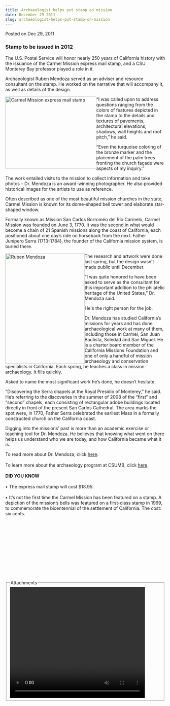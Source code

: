 ```yaml
---
title: Archaeologist helps put stamp on mission
date: December 29 2011
slug: archaeologist-helps-put-stamp-on-mission
---
```


 



<span class="date">Posted on Dec 29, 2011    </span>
<h3>Stamp to be issued in 2012</h3>
<p>The U.S. Postal Service will honor nearly 250 years of
California history with the issuance of the Carmel Mission express
mail stamp, and a CSU Monterey Bay professor played a role in
it.</p>
<p>Archaeologist Ruben Mendoza served as an adviser and resource
consultant on the stamp. He worked on the narrative that will
accompany it, as well as details of the design.</p>
<p><img alt="Carmel Mission express mail stamp" src="https://news.csumb.edu/sites/default/files/65/attachments/news/images/carmel_mission_stamp.jpg" style="float:left; width:287px; height:228px">&#x201C;I was called upon
to address questions ranging from the colors of features depicted
in the stamp to the details and textures of pavements,
architectural elevations, shadows, wall heights and roof pitch,&#x201D; he
said.</img></p>
<p>&#x201C;Even the turquoise coloring of the bronze marker and the
placement of the palm trees fronting the church fa&#xE7;ade were aspects
of my inquiry.&#x201D;</p>
<p>The work entailed visits to the mission to collect information
and take photos &#x2013; Dr. Mendoza is an award-winning photographer. He
also provided historical images for the artists to use as
reference.</p>
<p>Often described as one of the most beautiful mission churches in
the state, Carmel Mission is known for its dome-shaped bell tower
and elaborate star-shaped window.</p>
<p>Formally known as Mission San Carlos Borrom&#xE9;o del R&#xED;o Carmelo,
Carmel Mission was founded on June 3, 1770. It was the second in
what would become a chain of 21 Spanish missions along the coast of
California, each positioned about one day&#x2019;s ride on horseback from
the next. Father Jun&#xED;pero Serra (1713-1784), the founder of the
California mission system, is buried there.</p>
<p><img alt="Ruben Mendoza" src="https://news.csumb.edu/sites/default/files/65/attachments/news/images/mendoza2.jpg" style="float:left; width:250px; height:348px">The research and
artwork were done last spring, but the design wasn&#x2019;t made public
until December.</img></p>
<p>&#x201C;I was quite honored to have been asked to serve as the
consultant for this important addition to the philatelic heritage
of the United States,&#x201D; Dr. Mendoza said.</p>
<p>He&apos;s the right person for the job.</p>
<p>Dr. Mendoza has studied California&#x2019;s missions for years and has
done archaeological work at many of them, including those in
Carmel, San Juan Bautista, Soledad and San Miguel. He is a charter
board member of the California Missions Foundation and one of only
a handful of mission archaeology and conservation specialists in
California. Each spring, he teaches a class in mission archaeology.
It fills quickly.</p>
<p>Asked to name the most significant work he&#x2019;s done, he doesn&#x2019;t
hesitate.</p>
<p>&#x201C;Discovering the Serra chapels at the Royal Presidio of
Monterey,&#x201D; he said. He&#x2019;s referring to the discoveries in the summer
of 2008 of the &#x201C;first&#x201D; and &#x201C;second&#x201D; chapels, each consisting of
rectangular adobe buildings located directly in front of the
present San Carlos Cathedral. The area marks the spot were, in
1770, Father Serra celebrated the earliest Mass in a formally
constructed church on the California coast.</p>
<p>Digging into the missions&#x2019; past is more than an academic
exercise or teaching tool for Dr. Mendoza. He believes that knowing
what went on there helps us understand who we are today, and how
California became what it is.</p>
<p>To read more about Dr. Mendoza, click <a href="https://news.csumb.edu/sites/default/files/65/igx_migrate/files/2810CSUMBMagazineSpringSummer2010-lores.pdf" rel="nofollow">here</a>.<br>
<br>
To learn more about the archaeology program at CSUMB, click
<a href="https://archaeology.csumb.edu/" rel="nofollow">here</a>.<br>
<br>
<strong>DID YOU KNOW&#x2028;</strong><br>
<br>
&#x2022; The express mail stamp will cost $18.95.<br>
<br>
&#x2022; It&#x2019;s not the first time the Carmel Mission has been featured on a
stamp. A depiction of the mission&#x2019;s bells was featured on a
first-class stamp in 1969, to commemorate the bicentennial of the
settlement of California. The cost: six cents.<br>
<br>
&#xA0;</br></br></br></br></br></br></br></br></br></br></p>
<fieldset class="fieldgroup group-attachments">
<legend>Attachments</legend>
<div class="field field-type-emvideo field-field-attach-video">
<div class="field-items">
<div class="field-item odd">
<div class="emvideo emvideo-video emvideo-youtube">
<div class="emfield-emvideo emfield-emvideo-youtube">
<div id="emvideo-youtube-flash-wrapper-1">
<!--<object type="application/x-shockwave-flash" height="350" width="425" data="https://www.youtube.com/v/ERqVfXwZy2Y&amp;rel=0&amp;enablejsapi=1&amp;playerapiid=ytplayer&amp;fs=1" id="emvideo-youtube-flash-1">
          <param name="movie" value="https://www.youtube.com/v/ERqVfXwZy2Y&amp;rel=0&amp;enablejsapi=1&amp;playerapiid=ytplayer&amp;fs=1" />
          <param name="allowScriptAccess" value="sameDomain"/>
          <param name="quality" value="best"/>
          <param name="allowFullScreen" value="true"/>
          <param name="bgcolor" value="#FFFFFF"/>
          <param name="scale" value="noScale"/>
          <param name="salign" value="TL"/>
          <param name="FlashVars" value="playerMode=embedded" />
          <param name="wmode" value="transparent" />
        </object>-->
<video controls="" width="425" height="350">
<source src="https://r5---sn-o097znez.googlevideo.com/videoplayback?sver=3&amp;ip=198.189.249.65&amp;key=yt5&amp;itag=18&amp;fexp=900718,907263,916104,923368,927622,929821,930676,936121,9406392,941004,943917,947225,948124,952302,952605,952901,955301,957103,957105,957201,959701&amp;mv=m&amp;source=youtube&amp;dur=431.393&amp;expire=1422353926&amp;ms=au&amp;upn=UrG5x6Su2FM&amp;signature=7321ECA671A96F4FB4EFAE05B25C3DB042023757.D1E58EDC14F8DF042C9B1124E109893E46CCCB2F&amp;mm=31&amp;pl=23&amp;id=o-APMYIISqM29eP7a7wqdd84xY6OlxIvgW_SxLgBC7zD1l&amp;ratebypass=yes&amp;initcwndbps=3590000&amp;sparams=dur,id,initcwndbps,ip,ipbits,itag,mm,ms,mv,pl,ratebypass,source,upn,expire&amp;mt=1422332292&amp;ipbits=0&amp;name=ERqVfXwZy2Y" type="video/mp4"/></video></div>
</div>
</div>
</div>
</div>
</div>
</fieldset>





```

